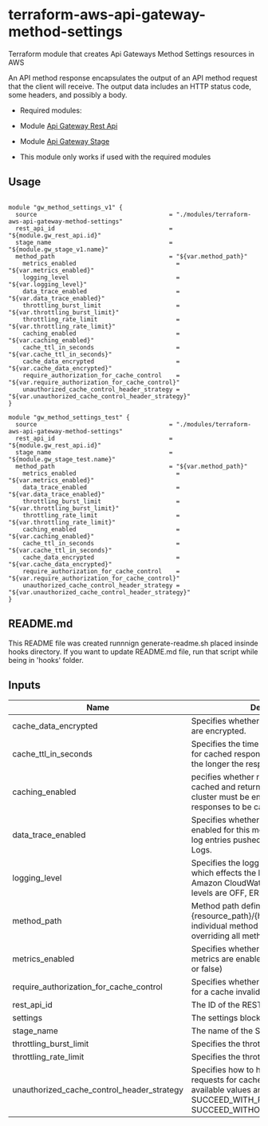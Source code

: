 
# terraform-aws-api-gateway-method-settings

Terraform module that creates Api Gateways Method Settings resources in AWS

An API method response encapsulates the output of an API method request that the client will receive. The output data includes an HTTP status code, some headers, and possibly a body.

* Required modules:

 * Module [Api Gateway Rest Api](https://registry.terraform.io/modules/corpit-consulting-public/api-gateway-rest-api/aws/0.1.1)
 * Module [Api Gateway Stage](https://registry.terraform.io/modules/corpit-consulting-public/api-gateway-stage/aws/0.1.2)

* This module only works if used with the required modules
## Usage

```hcl

module "gw_method_settings_v1" {
  source                                     = "./modules/terraform-aws-api-gateway-method-settings"
  rest_api_id                                = "${module.gw_rest_api.id}"
  stage_name                                 = "${module.gw_stage_v1.name}"
  method_path                                = "${var.method_path}"
    metrics_enabled                            = "${var.metrics_enabled}" 
    logging_level                              = "${var.logging_level}"
    data_trace_enabled                         = "${var.data_trace_enabled}"
    throttling_burst_limit                     = "${var.throttling_burst_limit}"
    throttling_rate_limit                      = "${var.throttling_rate_limit}"
    caching_enabled                            = "${var.caching_enabled}"
    cache_ttl_in_seconds                       = "${var.cache_ttl_in_seconds}"
    cache_data_encrypted                       = "${var.cache_data_encrypted}"
    require_authorization_for_cache_control    = "${var.require_authorization_for_cache_control}"
    unauthorized_cache_control_header_strategy = "${var.unauthorized_cache_control_header_strategy}"
}

module "gw_method_settings_test" {
  source                                     = "./modules/terraform-aws-api-gateway-method-settings"
  rest_api_id                                = "${module.gw_rest_api.id}"
  stage_name                                 = "${module.gw_stage_test.name}"
  method_path                                = "${var.method_path}"
    metrics_enabled                            = "${var.metrics_enabled}" 
    data_trace_enabled                         = "${var.data_trace_enabled}"
    throttling_burst_limit                     = "${var.throttling_burst_limit}"
    throttling_rate_limit                      = "${var.throttling_rate_limit}"
    caching_enabled                            = "${var.caching_enabled}"
    cache_ttl_in_seconds                       = "${var.cache_ttl_in_seconds}"
    cache_data_encrypted                       = "${var.cache_data_encrypted}"
    require_authorization_for_cache_control    = "${var.require_authorization_for_cache_control}"
    unauthorized_cache_control_header_strategy = "${var.unauthorized_cache_control_header_strategy}"
}

```

## README.md
This README file was created runnnign generate-readme.sh placed insinde hooks directory.
If you want to update README.md file, run that script while being in 'hooks' folder.
## Inputs

| Name | Description | Type | Default | Required |
|------|-------------|:----:|:-----:|:-----:|
| cache\_data\_encrypted | Specifies whether the cached responses are encrypted. | string | `""` | no |
| cache\_ttl\_in\_seconds | Specifies the time to live (TTL), in seconds, for cached responses. The higher the TTL, the longer the response will be cached. | string | `"300"` | no |
| caching\_enabled | pecifies whether responses should be cached and returned for requests. A cache cluster must be enabled on the stage for responses to be cached. | string | `""` | no |
| data\_trace\_enabled | Specifies whether data trace logging is enabled for this method, which effects the log entries pushed to Amazon CloudWatch Logs. | string | `""` | no |
| logging\_level | Specifies the logging level for this method, which effects the log entries pushed to Amazon CloudWatch Logs. The available levels are OFF, ERROR, and INFO. | string | `""` | no |
| method\_path | Method path defined as {resource_path}/{http_method} for an individual method override, or */* for overriding all methods in the stage. | string | n/a | yes |
| metrics\_enabled | Specifies whether Amazon CloudWatch metrics are enabled for this method. (treu or false) | string | `""` | no |
| require\_authorization\_for\_cache\_control | Specifies whether authorization is required for a cache invalidation request. | string | `""` | no |
| rest\_api\_id | The ID of the REST API | string | n/a | yes |
| settings | The settings block, see below. | map | `<map>` | no |
| stage\_name | The name of the Stage | string | n/a | yes |
| throttling\_burst\_limit | Specifies the throttling burst limit. | string | `"500"` | no |
| throttling\_rate\_limit | Specifies the throttling rate limit. | string | `"10000.0"` | no |
| unauthorized\_cache\_control\_header\_strategy | Specifies how to handle unauthorized requests for cache invalidation. The available values are FAIL_WITH_403, SUCCEED_WITH_RESPONSE_HEADER, SUCCEED_WITHOUT_RESPONSE_HEADER. | string | `""` | no |

